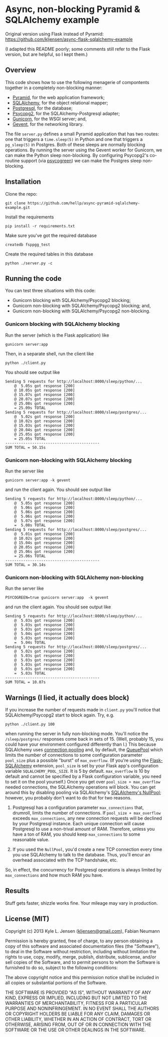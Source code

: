 Async, non-blocking Pyramid & SQLAlchemy example
================================================

Original version using Flask instead of Pyramid:
https://github.com/kljensen/async-flask-sqlalchemy-example

(I adapted this README poorly; some comments still refer to the Flask version,
but are helpful, so I kept them.)


## Overview

This code shows how to use the following menagerie of compontents
together in a completely non-blocking manner:

* [Pyramid](http://docs.pylonsproject.org/projects/pyramid/en/latest/), for the web application framework;
* [SQLAlchemy](http://www.sqlalchemy.org/), for the object relational mapper;
* [Postgresql](http://www.postgresql.org/), for the database;
* [Psycopg2](http://initd.org/psycopg/), for the SQLAlchemy-Postgresql adapter;
* [Gunicorn](http://gunicorn.org/), for the WSGI server; and,
* [Gevent](http://www.gevent.org/), for the networking library.

The file `server.py` defines a small Pyramid application that has
two routes: one that triggers a `time.sleep(5)` in Python and one that
triggers a `pg_sleep(5)` in Postgres.  Both of these sleeps are normally
blocking operations.  By running the server using the Gevent
worker for Gunicorn, we can make the Python sleep non-blocking.
By configuring Psycopg2's co-routine support (via
[psycogreen](https://bitbucket.org/dvarrazzo/psycogreen)) we 
can make the Postgres sleep non-blocking.


## Installation

Clone the repo:

	git clone https://github.com/hellp/async-pyramid-sqlalchemy-example.git

Install the requirements

	pip install -r requirements.txt

Make sure you've got the required database

	createdb fsppgg_test

Create the required tables in this database

	python ./server.py -c


## Running the code

You can test three situations with this code:
 * Gunicorn blocking with SQLAlchemy/Psycopg2 blocking;
 * Gunicorn non-blocking with SQLAlchemy/Psycopg2 blocking; and,
 * Gunicorn non-blocking with SQLAlchemy/Psycopg2 non-blocking.

### Gunicorn blocking with SQLAlchemy blocking

Run the server (which is the Flask application) like

	gunicorn server:app

Then, in a separate shell, run the client like

	python ./client.py

You should see output like

	Sending 5 requests for http://localhost:8000/sleep/python/...
		@  5.05s got response [200]
		@ 10.05s got response [200]
		@ 15.07s got response [200]
		@ 20.07s got response [200]
		@ 25.08s got response [200]
		= 25.09s TOTAL
	Sending 5 requests for http://localhost:8000/sleep/postgres/...
		@  5.02s got response [200]
		@ 10.02s got response [200]
		@ 15.03s got response [200]
		@ 20.04s got response [200]
		@ 25.05s got response [200]
		= 25.05s TOTAL
	------------------------------------------
	SUM TOTAL = 50.15s


### Gunicorn non-blocking with SQLAlchemy blocking

Run the server like

	gunicorn server:app -k gevent

and run the client again.   You should see output like

	Sending 5 requests for http://localhost:8000/sleep/python/...
		@  5.05s got response [200]
		@  5.06s got response [200]
		@  5.06s got response [200]
		@  5.06s got response [200]
		@  5.07s got response [200]
		=  5.08s TOTAL
	Sending 5 requests for http://localhost:8000/sleep/postgres/...
		@  5.01s got response [200]
		@ 10.02s got response [200]
		@ 15.04s got response [200]
		@ 20.05s got response [200]
		@ 25.06s got response [200]
		= 25.06s TOTAL
	------------------------------------------
	SUM TOTAL = 30.14s
	 

### Gunicorn non-blocking with SQLAlchemy non-blocking

Run the server like

	PSYCOGREEN=true gunicorn server:app  -k gevent 

and run the client again.   You should see output like

	Sending 5 requests for http://localhost:8000/sleep/python/...
		@  5.03s got response [200]
		@  5.03s got response [200]
		@  5.03s got response [200]
		@  5.04s got response [200]
		@  5.03s got response [200]
		=  5.04s TOTAL
	Sending 5 requests for http://localhost:8000/sleep/postgres/...
		@  5.02s got response [200]
		@  5.03s got response [200]
		@  5.03s got response [200]
		@  5.03s got response [200]
		@  5.03s got response [200]
		=  5.03s TOTAL
	------------------------------------------
	SUM TOTAL = 10.07s


## Warnings (I lied, it actually does block)

If you increase the number of requests made in `client.py` you'll notice
that SQLAlchemy/Psycopg2 start to block again.  Try, e.g.

	python ./client.py 100

when running the server in fully non-blocking mode.  You'll notice the `/sleep/postgres/` 
responses come back in sets of 15. (Well, probably 15, you could have your
environment configured differently than I.)  This because SQLAlchemy uses
[connection pooling](http://docs.sqlalchemy.org/en/latest/core/pooling.html)
and, by default, the [QueuePool](http://docs.sqlalchemy.org/en/latest/core/pooling.html#sqlalchemy.pool.QueuePool)
which limits the number of connections to some configuration parameter
`pool_size` plus a possible "burst" of `max_overflow`.  (If you're using 
the [Flask-SQLAlchemy](https://github.com/mitsuhiko/flask-sqlalchemy)
extension, `pool_size` is set by your Flask app's configuration variable
`SQLALCHEMY_POOL_SIZE`.  It is 5 by default.  `max_overflow` is 10 by
default and cannot be specified by a Flask configuration variable, you need
to set it on the pool yourself.) Once you get over
`pool_size + max_overflow` needed connections, the SQLAlchemy operations
will block.  You can get around this by disabling pooling via SQLAlchemy's
[SQLAlchemy's NullPool](http://docs.sqlalchemy.org/en/latest/core/pooling.html#sqlalchemy.pool.NullPool);
however, you probably don't want to do that for two reasons.  

1.  Postgresql has a configuration parameter `max_connections` that, drumroll, limits the
number of connections.  If `pool_size + max_overflow` exceeds `max_connections`,
any new connection requests will be declined by your Postgresql instance.
Each unique connection will cause Postgresql to use a non-trival amount of
RAM.  Therefore, unless you have a ton of RAM, you should keep `max_connections`
to some reasonable value.

2.  If you used the `NullPool`, you'd create a new TCP connection every
time you use SQLAlchemy to talk to the database.  Thus, you'll encur an
overhead  associated with the TCP handshake, etc.

So, in effect, the concurrency for Postgresql operations is always
limited by `max_connections` and how much RAM you have.


## Results

Stuff gets faster, shizzle works fine.  Your mileage may vary in production.  


## License (MIT)

Copyright (c) 2013 Kyle L. Jensen (kljensen@gmail.com), Fabian Neumann

Permission is hereby granted, free of charge, to any person obtaining
a copy of this software and associated documentation files (the
"Software"), to deal in the Software without restriction, including
without limitation the rights to use, copy, modify, merge, publish,
distribute, sublicense, and/or sell copies of the Software, and to
permit persons to whom the Software is furnished to do so, subject to
the following conditions:

The above copyright notice and this permission notice shall be
included in all copies or substantial portions of the Software.

THE SOFTWARE IS PROVIDED "AS IS", WITHOUT WARRANTY OF ANY KIND,
EXPRESS OR IMPLIED, INCLUDING BUT NOT LIMITED TO THE WARRANTIES OF
MERCHANTABILITY, FITNESS FOR A PARTICULAR PURPOSE AND NONINFRINGEMENT.
IN NO EVENT SHALL THE AUTHORS OR COPYRIGHT HOLDERS BE LIABLE FOR ANY
CLAIM, DAMAGES OR OTHER LIABILITY, WHETHER IN AN ACTION OF CONTRACT,
TORT OR OTHERWISE, ARISING FROM, OUT OF OR IN CONNECTION WITH THE
SOFTWARE OR THE USE OR OTHER DEALINGS IN THE SOFTWARE.